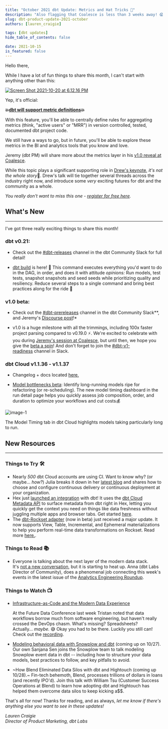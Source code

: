 ```yaml
---
title: "October 2021 dbt Update: Metrics and Hat Tricks 🎩"
description: "Also flagging that Coalesce is less than 3 weeks away! 😱"
slug: dbt-product-update-2021-october
authors: [lauren_craigie]

tags: [dbt updates]
hide_table_of_contents: false

date: 2021-10-15
is_featured: false
---
```


Hello there,

While I have a lot of fun things to share this month, I can't start with anything other than this:

[![Screen Shot 2021-10-20 at 6.12.16 PM](https://hs-8698602.f.hubspotemail.net/hub/8698602/hubfs/Screen%20Shot%202021-10-20%20at%206.12.16%20PM.png?upscale=true&width=800&upscale=true&name=Screen%20Shot%202021-10-20%20at%206.12.16%20PM.png)](https://twitter.com/getdbt/status/1449090582865981442?s=20&utm_campaign=Monthly%20Product%20Updates&utm_source=hs_email&utm_medium=email&_hsenc=p2ANqtz-_wfy8vfjMjwQ7o8TXEOVz-oXI35iVcVP1HtAvriVHfJoAd1IcsP-MCww6vJUDlvAfiuQjZ)

Yep, it's official:

**💥[dbt will support metric definitions](https://github.com/dbt-labs/dbt-core/issues/4071?utm_campaign=Monthly%20Product%20Updates&utm_source=hs_email&utm_medium=email&_hsenc=p2ANqtz-_wfy8vfjMjwQ7o8TXEOVz-oXI35iVcVP1HtAvriVHfJoAd1IcsP-MCww6vJUDlvAfiuQjZ)💥**

With this feature, you'll be able to centrally define rules for aggregating metrics (think, "active users" or "MRR") in version controlled, tested, documented dbt project code.

<!--truncate-->

We still have a ways to go, but in future, you'll be able to explore these metrics in the BI and analytics tools that you know and love.

Jeremy (dbt PM) will share more about the metrics layer in his [v1.0 reveal at Coalesce](https://coalesce.getdbt.com/talks/dbt-v10-reveal/?utm_medium=email&utm_source=hs_email%5B%E2%80%A6%5Dn%3Dh2-2021_coalesce-2021_awareness&utm_content=connect_prod_&_hsenc=p2ANqtz-_wfy8vfjMjwQ7o8TXEOVz-oXI35iVcVP1HtAvriVHfJoAd1IcsP-MCww6vJUDlvAfiuQjZ).

While this topic plays a significant supporting role in [Drew's keynote](https://coalesce.getdbt.com/talks/keynote-building-a-force-of-gravity/?utm_medium=ema%5B%E2%80%A6%5Dn%3Dh2-2021_coalesce-2021_awareness&utm_content=connect_prod_&_hsenc=p2ANqtz-_wfy8vfjMjwQ7o8TXEOVz-oXI35iVcVP1HtAvriVHfJoAd1IcsP-MCww6vJUDlvAfiuQjZ), *it's not the whole story*🍿. Drew's talk will tie together several threads across the industry right now, and introduce some *very* exciting futures for dbt and the community as a whole.

*You really don't want to miss this one - [register for free here](https://coalesce.getdbt.com/talks/keynote-building-a-force-of-gravity/?utm_medium=ema%5B%E2%80%A6%5Dn%3Dh2-2021_coalesce-2021_awareness&utm_content=connect_prod_&_hsenc=p2ANqtz-_wfy8vfjMjwQ7o8TXEOVz-oXI35iVcVP1HtAvriVHfJoAd1IcsP-MCww6vJUDlvAfiuQjZ).*

## What's New
--------------

I've got three really exciting things to share this month!

### dbt v0.21: 
-	Check out the [#dbt-releases](https://getdbt.slack.com/archives/C37J8BQEL?utm_campaign=Monthly%20Product%20Updates&utm_source=hs_email&utm_medium=email&_hsenc=p2ANqtz-_wfy8vfjMjwQ7o8TXEOVz-oXI35iVcVP1HtAvriVHfJoAd1IcsP-MCww6vJUDlvAfiuQjZ) channel in the dbt Community Slack for full detail!

-   [dbt build](https://docs.getdbt.com/reference/commands/build?utm_campaign=Monthly%20Product%20Updates&utm_source=hs_email&utm_medium=email&_hsenc=p2ANqtz-_wfy8vfjMjwQ7o8TXEOVz-oXI35iVcVP1HtAvriVHfJoAd1IcsP-MCww6vJUDlvAfiuQjZ) is here! 🙌 This command executes everything you'd want to do in the DAG, in order, and does it with attitude *opinions:* Run models, test tests, snapshot snapshots and seed seeds while prioritizing quality and resiliency. Reduce several steps to a single command and bring best practices along for the ride 🚗

### v1.0 beta: 
-	Check out the [#dbt-prereleases](https://getdbt.slack.com/archives/C016X6ABVUK?utm_campaign=Monthly%20Product%20Updates&utm_source=hs_email&utm_medium=email&_hsenc=p2ANqtz-_wfy8vfjMjwQ7o8TXEOVz-oXI35iVcVP1HtAvriVHfJoAd1IcsP-MCww6vJUDlvAfiuQjZ) channel in the dbt Community Slack**, and Jeremy's [Discourse post](https://discourse.getdbt.com/t/prerelease-dbt-core-v1-0-0-b1/3180?utm_campaign=Monthly%20Product%20Updates&utm_source=hs_email&utm_medium=email&_hsenc=p2ANqtz-_wfy8vfjMjwQ7o8TXEOVz-oXI35iVcVP1HtAvriVHfJoAd1IcsP-MCww6vJUDlvAfiuQjZ)!*

-   v1.0 is a huge milestone with all the trimmings, including 100x faster project parsing compared to v0.19.0 ⚡. We're excited to celebrate with you during [Jeremy's session at Coalesce](https://coalesce.getdbt.com/talks/dbt-v10-reveal/?utm_campaign=Monthly%20Product%20Updates&utm_source=hs_email&utm_medium=email&_hsenc=p2ANqtz-_wfy8vfjMjwQ7o8TXEOVz-oXI35iVcVP1HtAvriVHfJoAd1IcsP-MCww6vJUDlvAfiuQjZ), but until then, we hope you give the [beta a spin](https://getdbt.slack.com/archives/C016X6ABVUK/p1634151813050300?utm_campaign=Monthly%20Product%20Updates&utm_source=hs_email&utm_medium=email&_hsenc=p2ANqtz-_wfy8vfjMjwQ7o8TXEOVz-oXI35iVcVP1HtAvriVHfJoAd1IcsP-MCww6vJUDlvAfiuQjZ)! And don't forget to join the [#dbt-v1-readiness](https://getdbt.slack.com/archives/C02HM9AAXL4?utm_campaign=Monthly%20Product%20Updates&utm_source=hs_email&utm_medium=email&_hsenc=p2ANqtz-_wfy8vfjMjwQ7o8TXEOVz-oXI35iVcVP1HtAvriVHfJoAd1IcsP-MCww6vJUDlvAfiuQjZ) channel in Slack.

### dbt Cloud v1.1.36 - v1.1.37
-	Changelog + docs located [here.](https://docs.getdbt.com/docs/dbt-cloud/cloud-changelog?utm_campaign=Monthly%20Product%20Updates&utm_source=hs_email&utm_medium=email&_hsenc=p2ANqtz-_wfy8vfjMjwQ7o8TXEOVz-oXI35iVcVP1HtAvriVHfJoAd1IcsP-MCww6vJUDlvAfiuQjZ)

-   [Model bottlenecks beta](https://getdbt.slack.com/archives/C02GUTGK73N?utm_campaign=Monthly%20Product%20Updates&utm_source=hs_email&utm_medium=email&_hsenc=p2ANqtz-_wfy8vfjMjwQ7o8TXEOVz-oXI35iVcVP1HtAvriVHfJoAd1IcsP-MCww6vJUDlvAfiuQjZ): Identify long-running models ripe for refactoring (or re-scheduling). The new model timing dashboard in the run detail page helps you quickly assess job composition, order, and duration to optimize your workflows and cut costs💰

 ![image-1](https://hs-8698602.f.hubspotemail.net/hub/8698602/hubfs/image-1.png?upscale=true&width=1120&upscale=true&name=image-1.png)

The Model Timing tab in dbt Cloud highlights models taking particularly long to run.


## New Resources 
--------------

### Things to Try 🛠️

-   Nearly *500* dbt Cloud accounts are using CI. Want to know why? (or maybe... *how?*) Julia breaks it down in her [latest blog](https://blog.getdbt.com/adopting-ci-cd-with-dbt-cloud/?utm_campaign=Monthly%20Product%20Updates&utm_source=hs_email&utm_medium=email&_hsenc=p2ANqtz-_wfy8vfjMjwQ7o8TXEOVz-oXI35iVcVP1HtAvriVHfJoAd1IcsP-MCww6vJUDlvAfiuQjZ) and shares how to choose and configure continuous delivery or continuous deployment at your organization.
- Hex just [launched an integration](https://hex.tech/blog/dbt-integration?utm_campaign=Monthly%20Product%20Updates&utm_source=hs_email&utm_medium=email&_hsenc=p2ANqtz-_wfy8vfjMjwQ7o8TXEOVz-oXI35iVcVP1HtAvriVHfJoAd1IcsP-MCww6vJUDlvAfiuQjZ) with dbt! It uses the [dbt Cloud Metadata API](https://docs.getdbt.com/docs/dbt-cloud-apis/metadata-api?utm_campaign=Monthly%20Product%20Updates&utm_source=hs_email&utm_medium=email&_hsenc=p2ANqtz-_wfy8vfjMjwQ7o8TXEOVz-oXI35iVcVP1HtAvriVHfJoAd1IcsP-MCww6vJUDlvAfiuQjZ) to surface metadata from dbt right in Hex, letting you quickly get the context you need on things like data freshness without juggling multiple apps and browser tabs. Get started [here](https://docs.hex.tech/connecting-to-data/configuring-data-connections/dbt-integration?utm_campaign=Monthly%20Product%20Updates&utm_source=hs_email&utm_medium=email&_hsenc=p2ANqtz-_wfy8vfjMjwQ7o8TXEOVz-oXI35iVcVP1HtAvriVHfJoAd1IcsP-MCww6vJUDlvAfiuQjZ).
-   The [dbt-Rockset adapter](https://github.com/rockset/dbt-rockset?utm_campaign=Monthly%20Product%20Updates&utm_source=hs_email&utm_medium=email&_hsenc=p2ANqtz-_wfy8vfjMjwQ7o8TXEOVz-oXI35iVcVP1HtAvriVHfJoAd1IcsP-MCww6vJUDlvAfiuQjZ) (now in beta) just received a major update. It now supports View, Table, Incremental, and Ephemeral materializations to help you perform real-time data transformations on Rockset. Read more [here.](https://rockset.com/blog/real-time-data-transformations-dbt-rockset?utm_campaign=Monthly%20Product%20Updates&utm_source=hs_email&utm_medium=email&_hsenc=p2ANqtz-_wfy8vfjMjwQ7o8TXEOVz-oXI35iVcVP1HtAvriVHfJoAd1IcsP-MCww6vJUDlvAfiuQjZ).

### Things to Read 📚

-   Everyone is talking about the next layer of the modern data stack. It's [not a new conversation](https://benn.substack.com/p/metrics-layer?utm_campaign=Monthly%20Product%20Updates&utm_source=hs_email&utm_medium=email&_hsenc=p2ANqtz-_wfy8vfjMjwQ7o8TXEOVz-oXI35iVcVP1HtAvriVHfJoAd1IcsP-MCww6vJUDlvAfiuQjZ), but it is starting to heat up. Anna (dbt Labs Director of Community), does a phenomenal job connecting this week's events in the latest issue of the [Analytics Engineering Roundup](https://roundup.getdbt.com/?utm_campaign=Monthly%20Product%20Updates&utm_source=hs_email&utm_medium=email&_hsenc=p2ANqtz-_wfy8vfjMjwQ7o8TXEOVz-oXI35iVcVP1HtAvriVHfJoAd1IcsP-MCww6vJUDlvAfiuQjZ).

### Things to Watch 📺

-   [Infrastructure-as-Code and the Modern Data Experience](https://futuredata.brighttalk.live/talk/19069-506932/?utm_campaign=Monthly%20Product%20Updates&utm_source=hs_email&utm_medium=email&_hsenc=p2ANqtz-_wfy8vfjMjwQ7o8TXEOVz-oXI35iVcVP1HtAvriVHfJoAd1IcsP-MCww6vJUDlvAfiuQjZ)

    At the Future Data Conference last week Tristan noted that data workflows borrow much from software engineering, but haven't really crossed the DevOps chasm. What's missing? Spreadsheets? Actually... *maybe.* 😅 Okay you had to be there. Luckily you still can! Check out the [recording](https://futuredata.brighttalk.live/talk/19069-506932/?utm_campaign=Monthly%20Product%20Updates&utm_source=hs_email&utm_medium=email&_hsenc=p2ANqtz-_wfy8vfjMjwQ7o8TXEOVz-oXI35iVcVP1HtAvriVHfJoAd1IcsP-MCww6vJUDlvAfiuQjZ).
-   [Modeling behavioral data with Snowplow and dbt](https://get.snowplowanalytics.com/wbn/dbt-and-snowplow/data-modeling/?utm_campaign=Monthly%20Product%20Updates&utm_source=hs_email&utm_medium=email&_hsenc=p2ANqtz-_wfy8vfjMjwQ7o8TXEOVz-oXI35iVcVP1HtAvriVHfJoAd1IcsP-MCww6vJUDlvAfiuQjZ) (coming up on 10/27).
    Our own Sanjana Sen joins the Snowplow team to talk modeling Snowplow event data in dbt -- including how to structure your data models, best practices to follow, and key pitfalls to avoid.
-   ~How Blend Eliminated Data Silos with dbt and Hightouch (coming up 10/28).~
    Fin-tech behemoth, Blend, processes trillions of dollars in loans (and recently IPO'd). Join this talk with William Tsu (Customer Success Operations at Blend) to learn how adopting dbt and Hightouch has helped them overcome data silos to keep kicking a$$.


That's all for now! Thanks for reading, and as always, *let me know if there's anything else you want to see in these updates!*

*Lauren Craigie*  
*Director of Product Marketing, dbt Labs*
